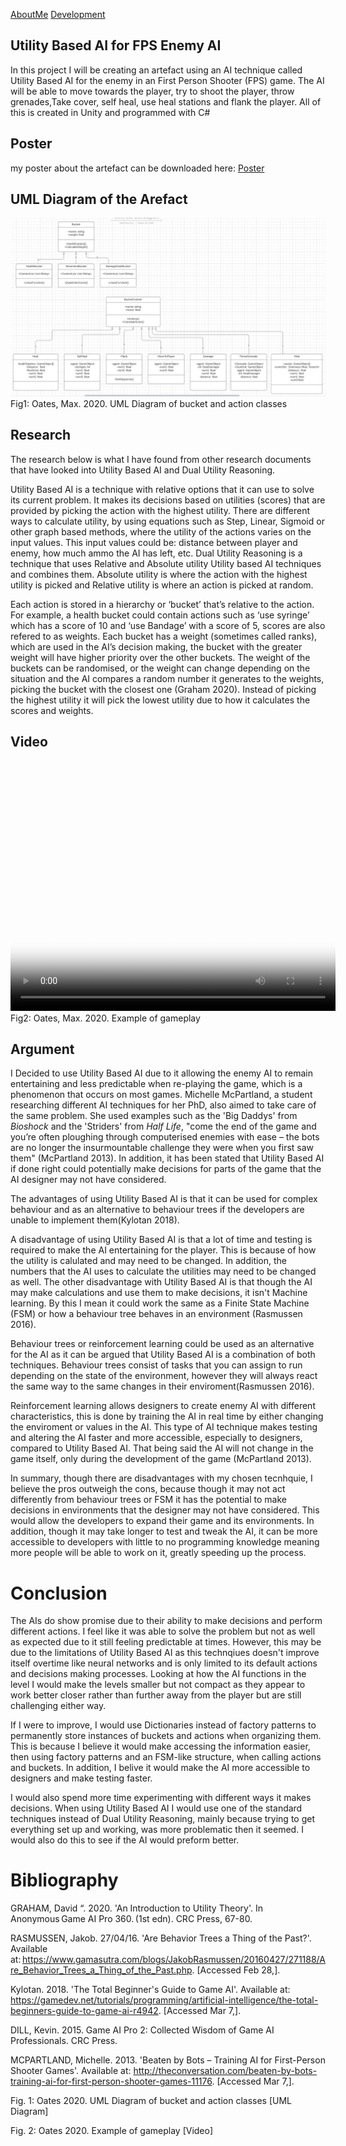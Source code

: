 <a href="https://virtualvortex.github.io/UtilityBaseAI/AboutMe">AboutMe</a> <a href="https://virtualvortex.github.io/UtilityBaseAI/Development">Development</a>

## Utility Based AI for FPS Enemy AI 

In this project I will be creating an artefact using an AI technique called Utility Based AI for the enemy in an First Person Shooter (FPS) game. The AI will be able to move towards the player, try to shoot the player, throw grenades,Take cover, self heal, use heal stations and flank the player. All of this is created in Unity and programmed with C#

## Poster

my poster about the artefact can be downloaded here: <a href="COMP250 Poster (3).pdf" Download >Poster</a>

## UML Diagram of the Arefact

![UML Diagram](COMP250UMLdiagram.jpg)
Fig1: Oates, Max. 2020. UML Diagram of bucket and action classes

## Research

The research below is what I have found from other research documents that have looked into Utility Based AI and Dual Utility Reasoning.

Utility Based AI is a technique with relative options that it can use to solve its current problem. It makes its decisions based on utilities (scores) that are provided by picking the action with the highest utility. There are different ways to calculate utility, by using equations such as Step, Linear, Sigmoid or other graph based methods, where the utility of the actions varies on the input values. This input values could be: distance between player and enemy, how much ammo the AI has left, etc. Dual Utility Reasoning is a technique that uses Relative and Absolute utility Utility based AI techniques and combines them. Absolute utility is where the action with the highest utility is picked and Relative utility is where an action is picked at random. 


Each action is stored in a hierarchy or ‘bucket’ that’s relative to the action. For example, a health bucket could contain actions such as ‘use syringe’ which has a score of 10 and ‘use Bandage’ with a score of 5, scores are also refered to as weights. Each bucket has a weight (sometimes called ranks), which are used in the AI’s decision making, the bucket with the greater weight will have higher priority over the other buckets. The weight of the buckets can be randomised, or the weight can change depending on the situation and the AI compares a random number it generates to the weights, picking the bucket with the closest one (Graham 2020). Instead of picking the highest utility it will pick the lowest utility due to how it calculates the scores and weights.  

## Video

<video src="2020-02-24 09-20-56.mp4" poster="AIScreenshot.jpg" width="520" height="400" controls preload></video>
Fig2: Oates, Max. 2020. Example of gameplay


## Argument

I Decided to use Utility Based AI due to it allowing the enemy AI to remain entertaining and less predictable when re-playing the game, which is a phenomenon that occurs on most games. Michelle McPartland, a student researching different AI techniques for her PhD, also aimed to take care of the same problem. She used examples such as the 'Big Daddys' from <i>Bioshock</i> and the 'Striders' from <i>Half Life</i>, "come the end of the game and you’re often ploughing through computerised enemies with ease – the bots are no longer the insurmountable challenge they were when you first saw them" (McPartland 2013). In addition, it has been stated that Utility Based AI if done right could potentially make decisions for parts of the game that the AI designer may not have considered.   

The advantages of using Utility Based AI is that it can be used for complex behaviour and as an alternative to behaviour trees if the developers are unable to implement them(Kylotan 2018). 

A disadvantage of using Utility Based AI is that a lot of time and testing is required to make the AI entertaining for the player. This is because of how the utility is calulated and may need to be changed. In addition, the numbers that the AI uses to calculate the utilities may need to be changed as well. The other disadvantage with Utility Based AI is that though the AI may make calculations and use them to make decisions, it isn't Machine learning. By this I mean it could work the same as a Finite State Machine (FSM) or how a behaviour tree behaves in an environment (Rasmussen 2016).

Behaviour trees or reinforcement learning could be used as an alternative for the AI as it can be argued that Utility Based AI is a combination of both techniques. Behaviour trees consist of tasks that you can assign to run depending on the state of the environment, however they will always react the same way to the same changes in their enviroment(Rasmussen 2016). 


Reinforcement learning allows designers to create enemy AI with different characteristics, this is done by training the AI in real time by either changing the enviroment or values in the AI. This type of AI technique makes testing and altering the AI faster and more accessible, especially to designers, compared to Utility Based AI. That being said the AI will not change in the game itself, only during the development of the game (McPartland 2013). 

In summary, though there are disadvantages with my chosen tecnhquie, I believe the pros outweigh the cons, because though it may not act differently from behaviour trees or FSM it has the potential to make decisions in environments that the designer may not have considered. This would allow the developers to expand their game and its environments. In addition, though it may take longer to test and tweak the AI, it can be more accessible to developers with little to no programming knowledge meaning more people will be able to work on it, greatly speeding up the process.


# Conclusion

The AIs do show promise due to their ability to make decisions and perform different actions. I feel like it was able to solve the problem but not as well as expected due to it still feeling predictable at times. However, this may be due to the limitations of Utility Based AI as this technqiues doesn't improve itself overtime like neural networks and is only limited to its default actions and decisions making processes. Looking at how the AI functions in the level I would make the levels smaller but not compact as they appear to work better closer rather than further away from the player but are still challenging either way.  

If I were to improve, I would use Dictionaries instead of factory patterns to permanently store instances of buckets and actions when organizing them. This is because I believe it would make accessing the information easier, then using factory patterns and an FSM-like structure, when calling actions and buckets. In addition, I belive it would make the AI more accessible to designers and make testing faster.

I would also spend more time experimenting with different ways it makes decisions. When using Utility Based AI I would use one of the standard techniques instead of Dual Utility Reasoning, mainly because trying to get everything set up and working, was more problematic then it seemed. I would also do this to see if the AI would preform better.


# Bibliography
GRAHAM, David “. 2020. 'An Introduction to Utility Theory'. In Anonymous Game AI Pro 360. (1st edn). CRC Press, 67-80. 

RASMUSSEN, Jakob. 27/04/16. 'Are Behavior Trees a Thing of the Past?'. Available at: https://www.gamasutra.com/blogs/JakobRasmussen/20160427/271188/Are_Behavior_Trees_a_Thing_of_the_Past.php. [Accessed Feb 28,]. 

Kylotan. 2018. 'The Total Beginner's Guide to Game AI'. Available at: https://gamedev.net/tutorials/programming/artificial-intelligence/the-total-beginners-guide-to-game-ai-r4942. [Accessed Mar 7,].

DILL, Kevin. 2015. Game AI Pro 2: Collected Wisdom of Game AI Professionals. CRC Press.

MCPARTLAND, Michelle. 2013. 'Beaten by Bots – Training AI for First-Person Shooter Games'. Available at: http://theconversation.com/beaten-by-bots-training-ai-for-first-person-shooter-games-11176. [Accessed Mar 7,].

Fig. 1: Oates 2020. UML Diagram of bucket and action classes [UML Diagram]​

Fig. 2: Oates 2020. Example of gameplay [Video]​
